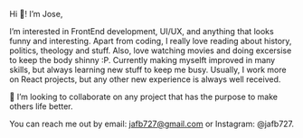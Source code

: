 Hi 👋! I’m Jose,

I’m interested in FrontEnd development, UI/UX, and anything that looks funny and interesting. Apart from coding, I really love reading about history, politics, theology and stuff. Also, love watching movies and doing excersise to keep the body shinny :P. Currently making myselft improved in many skills, but always learning new stuff to keep me busy. Usually, I work more on React projects, but any other new experience is always well received.

💞️ I’m looking to collaborate on any project that has the purpose to make others life better.

You can reach me out by email: jafb727@gmail.com or Instagram: @jafb727.

<!---
jafb727/jafb727 is a ✨ special ✨ repository because its `README.md` (this file) appears on your GitHub profile.
You can click the Preview link to take a look at your changes.
--->
